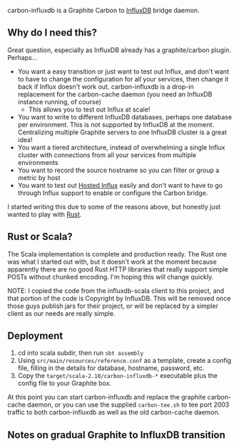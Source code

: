 carbon-influxdb is a Graphite Carbon to [InfluxDB](http://influxdb.com) bridge daemon.

## Why do I need this?

Great question, especially as InfluxDB already has a graphite/carbon plugin.  Perhaps...

* You want a easy transition or just want to test out Influx, and don't want to have to change the configuration for all your services, then change it back if Influx doesn't work out.  carbon-influxdb is a drop-in replacement for the carbon-cache daemon (you need an InfluxDB instance running, of course)
    - This allows you to test out Influx at scale!
* You want to write to different InfluxDB databases, perhaps one database per environment.  This is not supported by InfluxDB at the moment. Centralizing multiple Graphite servers to one InfluxDB cluster is a great idea!
* You want a tiered architecture, instead of overwhelming a single Influx cluster with connections from all your services from multiple environments
* You want to record the source hostname so you can filter or group a metric by host
* You want to test out [Hosted Influx](http://customers.influxdb.com) easily and don't want to have to go through Influx support to enable or configure the Carbon bridge.

I started writing this due to some of the reasons above, but honestly just wanted to play with [Rust](http://rust-lang.org).

## Rust or Scala?

The Scala implementation is complete and production ready.  The Rust one was
what I started out with, but it doesn't work at the moment because apparently
there are no good Rust HTTP libraries that really support simple POSTs without
chunked encoding.  I'm hoping this will change quickly.

NOTE: I copied the code from the influxdb-scala client to this project, and that portion of the code is Copyright by InfluxDB.  This will be removed once those guys publish jars for their project, or will be replaced by a simpler client as our needs are really simple.

## Deployment

1. cd into scala subdir, then run `sbt assembly`
2. Using `src/main/resources/reference.conf` as a template, create a config file, filling in the details for database, hostname, password, etc.
3. Copy the `target/scala-2.10/carbon-influxdb-*` executable plus the config file to your Graphite box.

At this point you can start carbon-influxdb and replace the graphite carbon-cache daemon, or you can use the supplied `carbon-tee.sh` to tee port 2003 traffic to both carbon-influxdb as well as the old carbon-cache daemon.

## Notes on gradual Graphite to InfluxDB transition


